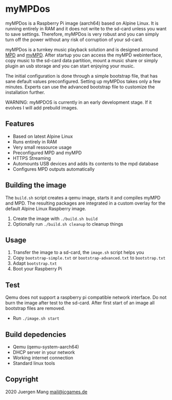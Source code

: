 # myMPDos

myMPDos is a Raspberry Pi image (aarch64) based on Alpine Linux. It is running entirely in RAM and it does not write to the sd-card unless you want to save settings. Therefore, myMPDos is very robust and you can simply turn off the power without any risk of corruption of your sd-card.

myMPDos is a turnkey music playback solution and is designed arround [MPD](https://www.musicpd.org/) and [myMPD](https://github.com/jcorporation/myMPD). After startup you can access the myMPD webinterface, copy music to the sd-card data partition, mount a music share or simply plugin an usb storage and you can start enjoying your music.

The initial configuration is done through a simple bootstrap file, that has sane default values preconfigured. Setting up myMPDos takes only a few minutes. Experts can use the advanced bootstrap file to customize the installation further.

WARNING: myMPDOS is currently in an early development stage. If it evolves I will add prebuild images.

## Features

- Based on latest Alpine Linux
- Runs entirely in RAM
- Very small ressource usage
- Preconfigured MPD and myMPD
- HTTPS Streaming
- Automounts USB devices and adds its contents to the mpd database
- Configures MPD outputs automatically

## Building the image

The `build.sh` script creates a qemu image, starts it and compiles myMPD and MPD. The resulting packages are integrated in a custom overlay for the default Alpine Linux Raspberry image.

1. Create the image with `./build.sh build`
2. Optionally run `./build.sh cleanup` to cleanup things

## Usage

1. Transfer the image to a sd-card, the `image.sh` script helps you
2. Copy `bootstrap-simple.txt` or `bootstrap-advanced.txt` to `bootstrap.txt`
3. Adapt `bootstrap.txt`
4. Boot your Raspberry Pi

## Test

Qemu does not support a raspberry pi compatible network interface. Do not burn the image after test to the sd-card. After first start of an image all bootstrap files are removed.

- Run `./image.sh start`

## Build depedencies

- Qemu (qemu-system-aarch64)
- DHCP server in your network
- Working internet connection
- Standard linux tools

## Copyright

2020 Juergen Mang <mail@jcgames.de>
